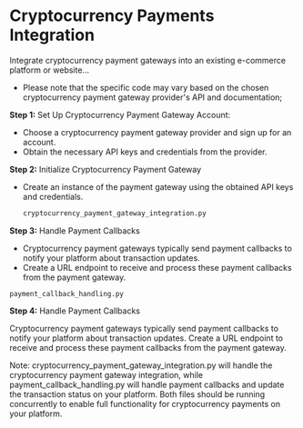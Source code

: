 # Cryptocurrency Payments Integration

Integrate cryptocurrency payment gateways into an existing e-commerce platform or website...

- Please note that the specific code may vary based on the chosen cryptocurrency payment gateway provider's API and documentation;

__Step 1:__ Set Up Cryptocurrency Payment Gateway Account:

 - Choose a cryptocurrency payment gateway provider and sign up for an account.
 - Obtain the necessary API keys and credentials from the provider.
   
__Step 2:__  Initialize Cryptocurrency Payment Gateway

 - Create an instance of the payment gateway using the obtained API keys and credentials.
   
   ```bash
   cryptocurrency_payment_gateway_integration.py
   ``` 

__Step 3:__ Handle Payment Callbacks

 - Cryptocurrency payment gateways typically send payment callbacks to notify your platform about transaction updates.
 - Create a URL endpoint to receive and process these payment callbacks from the payment gateway.

```payment_callback_handling.py```

__Step 4:__ Handle Payment Callbacks

Cryptocurrency payment gateways typically send payment callbacks to notify your platform about transaction updates.
Create a URL endpoint to receive and process these payment callbacks from the payment gateway.

Note: cryptocurrency_payment_gateway_integration.py  will handle the cryptocurrency payment gateway integration, while payment_callback_handling.py will handle payment callbacks and update the transaction status on your platform. Both files should be running concurrently to enable full functionality for cryptocurrency payments on your platform.
